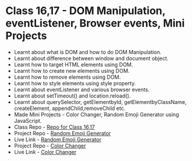 <h1>Class 16,17 - DOM Manipulation, eventListener, Browser events, Mini Projects</h1>

- Learnt about what is DOM and how to do DOM Manipulation.
- Learnt about difference between window and document object.
- Learnt how to target HTML elements using DOM.
- Learnt how to create new elements using DOM.
- Learnt how to remove elements using DOM.
- Learnt how to style elements using style property.
- Learnt about eventListener and various browser events.
- Learnt about setTimeout() and location.reload().
- Learnt about querySelector, getElementbyId, getElementbyClassName, createElement, appendChild,removeChild etc.
- Made Mini Projects - Color Changer, Random Emoji Generator using JavaScript.
- Class Repo - [Repo for Class 16,17](https://github.com/MadhavSahi/FullStack-JavaScript-2022-23/tree/main/Class-16%2C17-DOM_21%2C22-Jan_23 "Repo Link")
- Project Repo - [Random Emoji Generator](https://github.com/MadhavSahi/FullStack-JavaScript-2022-23/tree/main/Class-16%2C17-DOM_21%2C22-Jan_23/DOM-projects_practice "Project Repo Link")
- Live Link - [Random Emoji Generator](https://emojigenerator-madhavsahi.netlify.app/ "Live Link")
- Project Repo - [Color Changer](https://github.com/MadhavSahi/FullStack-JavaScript-2022-23/tree/main/Class-16%2C17-DOM_21%2C22-Jan_23/DOM-practice "Project Repo Link")
- Live Link - [Color Changer](https://colorchanger-madhavsahi.netlify.app/ "Live Link")